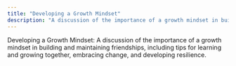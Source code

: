 ```yaml
---
title: "Developing a Growth Mindset"
description: "A discussion of the importance of a growth mindset in building and maintaining friendships, including tips for learning and growing together, embracing change, and developing resilience."
---
```

Developing a Growth Mindset: A discussion of the importance of a growth mindset in building and maintaining friendships, including tips for learning and growing together, embracing change, and developing resilience.